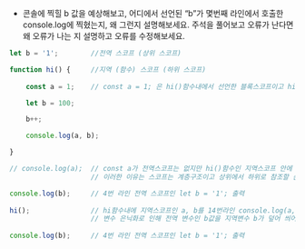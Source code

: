 - 콘솔에 찍힐 b 값을 예상해보고, 어디에서 선언된 “b”가 몇번째 라인에서 호출한 console.log에 찍혔는지, 왜 그런지 설명해보세요. 주석을 풀어보고 오류가 난다면 왜 오류가 나는 지 설명하고 오류를 수정해보세요.
```js
let b = '1';        //전역 스코프 (상위 스코프)

function hi() {     //지역 (함수) 스코프 (하위 스코프)
    
    const a = 1;    // const a = 1; 은 hi()함수내에서 선언한 블록스코프이고 hi()함수 내에서만 사용가능

    let b = 100;

    b++;

    console.log(a, b);

}

// console.log(a);  // const a가 전역스코프는 없지만 hi()함수인 지역스코프 안에 속해 있기 때문에 값을 가져올 수 없어 오류가 발생
                    // 이러한 이유는 스코프는 계층구조이고 상위에서 하위로 참조할 순 있어도 하위에서 상위로 참조가 안되어 생긴 문제 

console.log(b);     // 4번 라인 전역 스코프인 let b = '1'; 출력
                    
hi();               // hi함수내에 지역스코프인 a, b를 14번라인 console.log(a,b)로 1, 101 을 출력
                    // 변수 은닉화로 인해 전역 변수인 b값을 지역변수 b가 덮어 씌어서 출력됨
                    
console.log(b);     // 4번 라인 전역 스코프인 let b = '1'; 출력
```